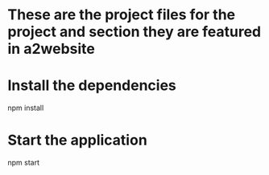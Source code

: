 # These are the project files for the project and section they are featured in a2website

# Install the dependencies

npm install

# Start the application

npm start
